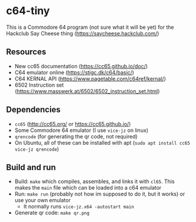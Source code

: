 # c64-tiny
This is a Commodore 64 program (not sure what it will be yet) for the Hackclub Say Cheese thing (https://saycheese.hackclub.com/)

## Resources
- New cc65 documentation (https://cc65.github.io/doc/)
- C64 emulator online (https://stigc.dk/c64/basic/)
- C64 KERNAL API (https://www.pagetable.com/c64ref/kernal/)
- 6502 Instruction set (https://www.masswerk.at/6502/6502_instruction_set.html)

## Dependencies
- `cc65` (http://cc65.org/ or https://cc65.github.io/)
- Some Commodore 64 emulator (I use `vice-jz` on linux)
- `qrencode` (for generating the qr code, not required)
- On Ubuntu, all of these can be installed with apt (`sudo apt install cc65 vice-jz qrencode`)

## Build and run
- Build: `make` which compiles, assembles, and links it with `cl65`. This makes the `main` file which can be loaded into a c64 emulator
- Run: `make run` (probably not how im supposed to do it, but it works) or use your own emulator
    - It normally runs `vice-jz.x64 -autostart main`
- Generate qr code: `make qr.png`
